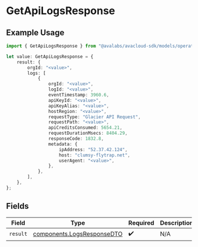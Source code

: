 # GetApiLogsResponse

## Example Usage

```typescript
import { GetApiLogsResponse } from "@avalabs/avacloud-sdk/models/operations";

let value: GetApiLogsResponse = {
    result: {
        orgId: "<value>",
        logs: [
            {
                orgId: "<value>",
                logId: "<value>",
                eventTimestamp: 3960.6,
                apiKeyId: "<value>",
                apiKeyAlias: "<value>",
                hostRegion: "<value>",
                requestType: "Glacier API Request",
                requestPath: "<value>",
                apiCreditsConsumed: 5654.21,
                requestDurationMsecs: 8404.29,
                responseCode: 1832.8,
                metadata: {
                    ipAddress: "52.37.42.124",
                    host: "clumsy-flytrap.net",
                    userAgent: "<value>",
                },
            },
        ],
    },
};
```

## Fields

| Field                                                                    | Type                                                                     | Required                                                                 | Description                                                              |
| ------------------------------------------------------------------------ | ------------------------------------------------------------------------ | ------------------------------------------------------------------------ | ------------------------------------------------------------------------ |
| `result`                                                                 | [components.LogsResponseDTO](../../models/components/logsresponsedto.md) | :heavy_check_mark:                                                       | N/A                                                                      |